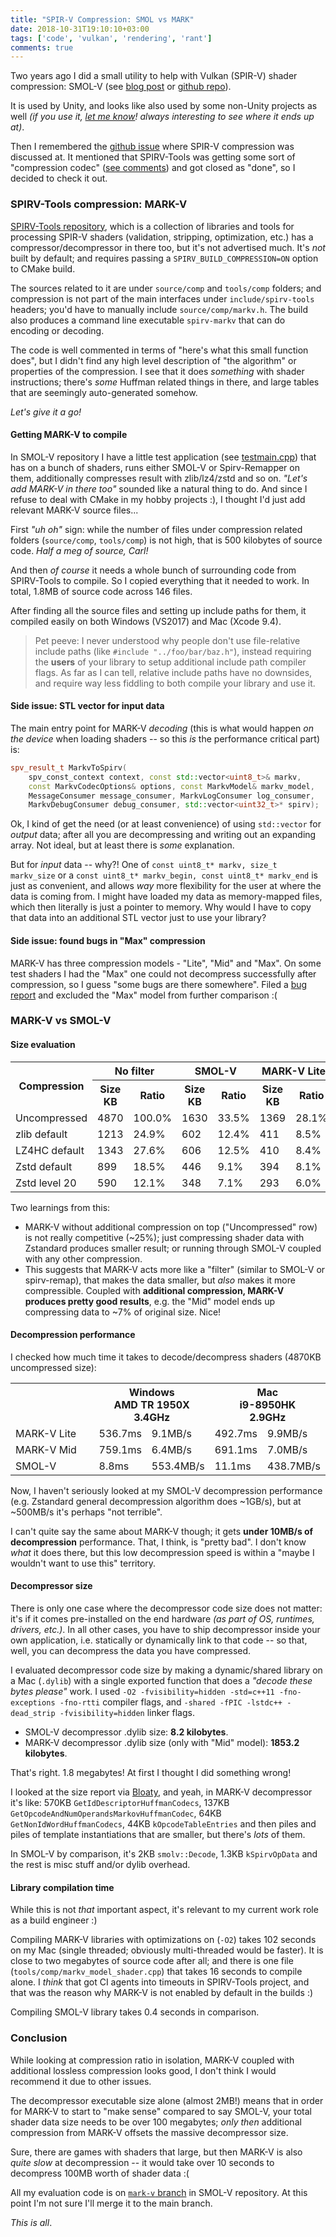 ```yaml
---
title: "SPIR-V Compression: SMOL vs MARK"
date: 2018-10-31T19:10:10+03:00
tags: ['code', 'vulkan', 'rendering', 'rant']
comments: true
---
```


Two years ago I did a small utility to help with Vulkan (SPIR-V) shader compression: SMOL-V
(see [blog post](/blog/2016/09/01/SPIR-V-Compression/) or [github repo](https://github.com/aras-p/smol-v)).

It is used by Unity, and looks like also used by some non-Unity projects as well *(if you use it, [let me know](mailto:aras@nesnausk.org)!
always interesting to see where it ends up at)*.

Then I remembered the [github issue](https://github.com/KhronosGroup/SPIRV-Tools/issues/382) where SPIR-V compression was discussed at. 
It mentioned that SPIRV-Tools was getting some sort of "compression codec"
([see comments](https://github.com/KhronosGroup/SPIRV-Tools/issues/382#issuecomment-349681127)) and got closed as "done",
so I decided to check it out.


### SPIRV-Tools compression: MARK-V

[SPIRV-Tools repository](https://github.com/KhronosGroup/SPIRV-Tools), which is a collection of libraries and tools for
processing SPIR-V shaders (validation, stripping, optimization, etc.) has a compressor/decompressor in there too, but it's
not advertised much. It's *not* built by default; and requires passing a `SPIRV_BUILD_COMPRESSION=ON` option to CMake build.

The sources related to it are under `source/comp` and `tools/comp` folders; and compression is not part of the main interfaces under
`include/spirv-tools` headers; you'd have to manually include `source/comp/markv.h`. The build also produces a command line executable
`spirv-markv` that can do encoding or decoding.

The code is well commented in terms of "here's what this small function does", but I didn't find any high level description of
"the algorithm" or properties of the compression. I see that it does *something* with shader instructions; there's *some* Huffman related things
in there, and large tables that are seemingly auto-generated somehow.

*Let's give it a go!*


#### Getting MARK-V to compile

In SMOL-V repository I have a little test application (see [testmain.cpp](https://github.com/aras-p/smol-v/blob/677d5fedf/testing/testmain.cpp))
that has on a bunch of shaders, runs either SMOL-V or Spirv-Remapper on them, additionally
compresses result with zlib/lz4/zstd and so on. *"Let's add MARK-V in there too"* sounded like a natural thing to do.
And since I refuse to deal with CMake in my hobby projects :), I thought I'd just add relevant MARK-V source files...

First *"uh oh"* sign: while the number of files under compression related folders (`source/comp`, `tools/comp`) is not high, that is
500 kilobytes of source code. *Half a meg of source, Carl!*

And then *of course* it needs a whole bunch of surrounding code from SPIRV-Tools to compile. So I copied everything that it needed
to work. In total, 1.8MB of source code across 146 files.

After finding all the source files and setting up include paths for them, it compiled easily on both Windows (VS2017) and Mac (Xcode 9.4).

> Pet peeve: I never understood why people don't use file-relative include paths (like `#include "../foo/bar/baz.h"`), instead
> requiring the **users** of your library to setup additional include path compiler flags. As far as I can tell, relative include paths have no downsides,
> and require way less fiddling to both compile your library and use it.


#### Side issue: STL vector for input data

The main entry point for MARK-V *decoding* (this is what would happen *on the device* when loading shaders -- so this *is*
the performance critical part) is:

```c++
spv_result_t MarkvToSpirv(
    spv_const_context context, const std::vector<uint8_t>& markv,
    const MarkvCodecOptions& options, const MarkvModel& markv_model,
    MessageConsumer message_consumer, MarkvLogConsumer log_consumer,
    MarkvDebugConsumer debug_consumer, std::vector<uint32_t>* spirv);
```

Ok, I kind of get the need (or at least convenience) of using `std::vector` for *output* data; after all you are decompressing and writing out
an expanding array. Not ideal, but at least there is *some* explanation.

But for *input* data -- why?! One of `const uint8_t* markv, size_t markv_size` or a `const uint8_t* markv_begin, const uint8_t* markv_end`
is just as convenient, and allows *way* more flexibility for the user at where the data is coming from. I might have loaded my data
as memory-mapped files, which then literally is just a pointer to memory. Why would I have to copy that data into an additional STL
vector just to use your library?


#### Side issue: found bugs in "Max" compression

MARK-V has three compression models - "Lite", "Mid" and "Max". On some test shaders I had the "Max" one could not decompress successfully
after compression, so I guess "some bugs are there somewhere". Filed a [bug report](https://github.com/KhronosGroup/SPIRV-Tools/issues/2015)
and excluded the "Max" model from further comparison :( 


### MARK-V vs SMOL-V

#### Size evaluation

<table class="table-cells">
<tr><th rowspan="2" width="10%">Compression</th><th colspan="2">No filter</th><th colspan="2">SMOL-V</th><th colspan="2">MARK-V Lite</th><th colspan="2">MARK-V Mid</th></tr>
<tr><th width="9%">Size KB</th><th width="9%">Ratio</th><th width="9%">Size KB</th><th width="9%">Ratio</th><th width="9%">Size KB</th><th width="9%">Ratio</th><th width="9%">Size KB</th><th width="9%">Ratio</th></tr>
<tr><td>Uncompressed</td>	<td class="ar">4870</td><td class="ar">100.0%</td>		<td class="ar">1630</td><td class="ar">33.5%</td>		<td class="ar">1369</td><td class="ar">28.1%</td>		<td class="ar">1085</td><td class="ar">22.3%</td>		</tr>
<tr><td>zlib default</td>	<td class="ar">1213</td><td class="ar">24.9%</td>		<td class="ar">602</td><td class="ar good3">12.4%</td>	<td class="ar">411</td><td class="ar good2">8.5%</td>	<td class="ar">336</td><td class="ar good1">6.9%</td>	</tr>
<tr><td>LZ4HC default</td>	<td class="ar">1343</td><td class="ar">27.6%</td>		<td class="ar">606</td><td class="ar good3">12.5%</td>	<td class="ar">410</td><td class="ar good2">8.4%</td>	<td class="ar">334</td><td class="ar good1">6.9%</td>	</tr>
<tr><td>Zstd default</td>	<td class="ar">899</td><td class="ar">18.5%</td>		<td class="ar">446</td><td class="ar good2">9.1%</td>	<td class="ar">394</td><td class="ar good2">8.1%</td>	<td class="ar">329</td><td class="ar good1">6.8%</td>	</tr>
<tr><td>Zstd level 20</td>	<td class="ar">590</td><td class="ar good3">12.1%</td>	<td class="ar">348</td><td class="ar good2">7.1%</td>	<td class="ar">293</td><td class="ar good1">6.0%</td>	<td class="ar">257</td><td class="ar good1">5.3%</td>	</tr>
</table>

Two learnings from this:

* MARK-V without additional compression on top ("Uncompressed" row) is not really competitive (~25%);
  just compressing shader data with Zstandard produces smaller result; or running through SMOL-V coupled with any
  other compression.
* This suggests that MARK-V acts more like a "filter" (similar to SMOL-V or spirv-remap), that makes
  the data smaller, but *also* makes it more compressible. Coupled with **additional compression, MARK-V
  produces pretty good results**, e.g. the "Mid" model ends up compressing data to ~7% of original size. Nice!


#### Decompression performance

I checked how much time it takes to decode/decompress shaders (4870KB uncompressed size):

<table class="table-cells">
<tr><th width="30%"></th><th width="30%" colspan="2">Windows<br/>AMD TR 1950X<br/>3.4GHz</th><th width="30%" colspan="2">Mac<br/>i9-8950HK<br/>2.9GHz</th></tr>
<tr><td>MARK-V Lite</td><td class="ar bad3">536.7ms</td><td class="ar bad3">9.1MB/s</td>	<td class="ar bad3">492.7ms</td><td class="ar bad3">9.9MB/s</td>	</tr>
<tr><td>MARK-V Mid</td>	<td class="ar bad2">759.1ms</td><td class="ar bad2">6.4MB/s</td>	<td class="ar bad2">691.1ms</td><td class="ar bad2">7.0MB/s</td>	</tr>
<tr><td>SMOL-V</td>		<td class="ar good2">8.8ms</td>	<td class="ar good2">553.4MB/s</td>	<td class="ar good2">11.1ms</td><td class="ar good2">438.7MB/s</td>		</tr>
</table>

Now, I haven't seriously looked at my SMOL-V decompression performance (e.g. Zstandard general
decompression algorithm does ~1GB/s), but at ~500MB/s it's perhaps "not terrible".

I can't quite say the same about MARK-V though; it gets **under 10MB/s of decompression** performance.
That, I think, is "pretty bad". I don't know *what* it does there, but this low decompression speed
is within a "maybe I wouldn't want to use this" territory.


#### Decompressor size

There is only one case where the decompressor code size does not matter: it's if it comes pre-installed
on the end hardware *(as part of OS, runtimes, drivers, etc.)*. In all other cases, you have to ship decompressor
inside your own application, i.e. statically or dynamically link to that code -- so that, well, you can
decompress the data you have compressed.

I evaluated decompressor code size by making a dynamic/shared library on a Mac (`.dylib`) with a single exported
function that does a *"decode these bytes please"* work. I used
`-O2 -fvisibility=hidden -std=c++11 -fno-exceptions -fno-rtti` compiler flags, and
`-shared -fPIC -lstdc++ -dead_strip -fvisibility=hidden` linker flags.

* SMOL-V decompressor .dylib size: <span class="good3">**8.2 kilobytes**</span>.
* MARK-V decompressor .dylib size (only with "Mid" model): <span class="bad3">**1853.2 kilobytes**</span>.

That's right. 1.8 megabytes! At first I thought I did something wrong!

I looked at the size report via [Bloaty](https://github.com/google/bloaty), and yeah, in MARK-V decompressor
it's like: 570KB `GetIdDescriptorHuffmanCodecs`, 137KB `GetOpcodeAndNumOperandsMarkovHuffmanCodec`,
64KB `GetNonIdWordHuffmanCodecs`, 44KB `kOpcodeTableEntries` and then piles and piles of template
instantiations that are smaller, but there's *lots* of them.

In SMOL-V by comparison, it's 2KB `smolv::Decode`, 1.3KB `kSpirvOpData` and the rest is misc stuff and/or
dylib overhead.


#### Library compilation time

While this is not *that* important aspect, it's relevant to my current work role as a build engineer :)

Compiling MARK-V libraries with optimizations on (`-O2`) takes 102 seconds on my Mac (single threaded;
obviously multi-threaded would be faster). It is close to two megabytes of source code after all; and there is one
file (`tools/comp/markv_model_shader.cpp`) that takes 16 seconds to compile alone. I *think* that got CI agents into
timeouts in SPIRV-Tools project, and that was the reason why MARK-V is not enabled by default in the builds :)

Compiling SMOL-V library takes 0.4 seconds in comparison.


### Conclusion

While looking at compression ratio in isolation, MARK-V coupled with additional lossless compression looks good,
I don't think I would recommend it due to other issues.

The decompressor executable size alone (almost 2MB!) means that in order for MARK-V to start to "make sense"
compared to say SMOL-V, your total shader data size needs to be over 100 megabytes; *only then* additional compression
from MARK-V offsets the massive decompressor size.

Sure, there are games with shaders that large, but then MARK-V is also *quite slow* at decompression -- it would take
over 10 seconds to decompress 100MB worth of shader data :(

All my evaluation code is on [`mark-v` branch](https://github.com/aras-p/smol-v/commits/mark-v) in SMOL-V
repository. At this point I'm not sure I'll merge it to the main branch.

*This is all*.